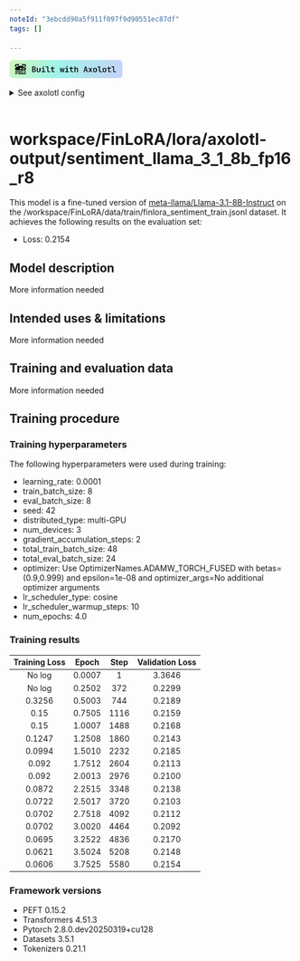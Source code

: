 ```yaml
---
noteId: "3ebcdd90a5f911f097f9d90551ec87df"
tags: []

---
```



<!-- This model card has been generated automatically according to the information the Trainer had access to. You
should probably proofread and complete it, then remove this comment. -->

[<img src="https://raw.githubusercontent.com/axolotl-ai-cloud/axolotl/main/image/axolotl-badge-web.png" alt="Built with Axolotl" width="200" height="32"/>](https://github.com/axolotl-ai-cloud/axolotl)
<details><summary>See axolotl config</summary>

axolotl version: `0.9.1.post1`
```yaml
base_model: meta-llama/Llama-3.1-8B-Instruct
model_type: LlamaForCausalLM
tokenizer_type: AutoTokenizer
gradient_accumulation_steps: 2
micro_batch_size: 8
num_epochs: 4
learning_rate: 0.0001
optimizer: adamw_torch_fused
lr_scheduler: cosine
load_in_8bit: false
load_in_4bit: false
adapter: lora
lora_r: 8
lora_alpha: 16
lora_dropout: 0.05
lora_target_modules:
- q_proj
- k_proj
- v_proj
datasets:
- path: /workspace/FinLoRA/data/train/finlora_sentiment_train.jsonl
  type:
    field_instruction: context
    field_output: target
    format: '[INST] {instruction} [/INST]'
    no_input_format: '[INST] {instruction} [/INST]'
val_set_size: 0.02
output_dir: /workspace/FinLoRA/lora/axolotl-output/sentiment_llama_3_1_8b_fp16_r8
sequence_len: 4096
gradient_checkpointing: true
logging_steps: 500
warmup_steps: 10
evals_per_epoch: 4
saves_per_epoch: 1
weight_decay: 0.0
special_tokens:
  pad_token: <|end_of_text|>
deepspeed: deepspeed_configs/zero1.json
bf16: auto
tf32: false
chat_template: llama3
wandb_name: sentiment_llama_3_1_8b_fp16_r8

```

</details><br>

# workspace/FinLoRA/lora/axolotl-output/sentiment_llama_3_1_8b_fp16_r8

This model is a fine-tuned version of [meta-llama/Llama-3.1-8B-Instruct](https://huggingface.co/meta-llama/Llama-3.1-8B-Instruct) on the /workspace/FinLoRA/data/train/finlora_sentiment_train.jsonl dataset.
It achieves the following results on the evaluation set:
- Loss: 0.2154

## Model description

More information needed

## Intended uses & limitations

More information needed

## Training and evaluation data

More information needed

## Training procedure

### Training hyperparameters

The following hyperparameters were used during training:
- learning_rate: 0.0001
- train_batch_size: 8
- eval_batch_size: 8
- seed: 42
- distributed_type: multi-GPU
- num_devices: 3
- gradient_accumulation_steps: 2
- total_train_batch_size: 48
- total_eval_batch_size: 24
- optimizer: Use OptimizerNames.ADAMW_TORCH_FUSED with betas=(0.9,0.999) and epsilon=1e-08 and optimizer_args=No additional optimizer arguments
- lr_scheduler_type: cosine
- lr_scheduler_warmup_steps: 10
- num_epochs: 4.0

### Training results

| Training Loss | Epoch  | Step | Validation Loss |
|:-------------:|:------:|:----:|:---------------:|
| No log        | 0.0007 | 1    | 3.3646          |
| No log        | 0.2502 | 372  | 0.2299          |
| 0.3256        | 0.5003 | 744  | 0.2189          |
| 0.15          | 0.7505 | 1116 | 0.2159          |
| 0.15          | 1.0007 | 1488 | 0.2168          |
| 0.1247        | 1.2508 | 1860 | 0.2143          |
| 0.0994        | 1.5010 | 2232 | 0.2185          |
| 0.092         | 1.7512 | 2604 | 0.2113          |
| 0.092         | 2.0013 | 2976 | 0.2100          |
| 0.0872        | 2.2515 | 3348 | 0.2138          |
| 0.0722        | 2.5017 | 3720 | 0.2103          |
| 0.0702        | 2.7518 | 4092 | 0.2112          |
| 0.0702        | 3.0020 | 4464 | 0.2092          |
| 0.0695        | 3.2522 | 4836 | 0.2170          |
| 0.0621        | 3.5024 | 5208 | 0.2148          |
| 0.0606        | 3.7525 | 5580 | 0.2154          |


### Framework versions

- PEFT 0.15.2
- Transformers 4.51.3
- Pytorch 2.8.0.dev20250319+cu128
- Datasets 3.5.1
- Tokenizers 0.21.1